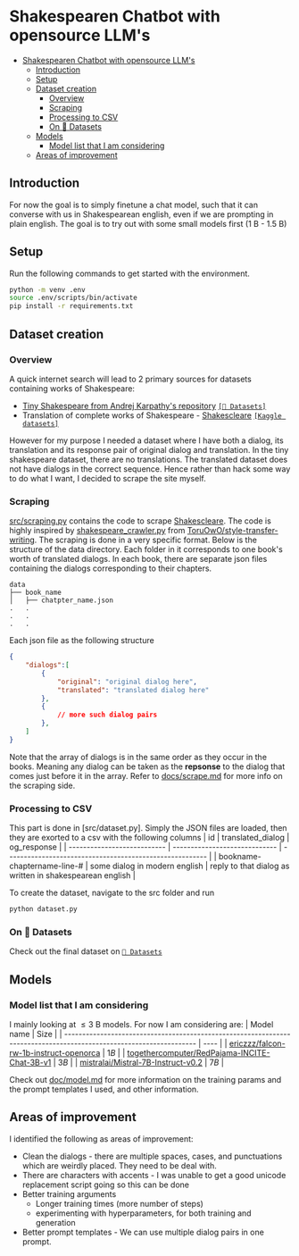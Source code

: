 # Shakespearen Chatbot with opensource LLM's

<!--toc:start-->

- [Shakespearen Chatbot with opensource LLM's](#shakespearen-chatbot-with-opensource-llms)
  - [Introduction](#introduction)
  - [Setup](#setup)
  - [Dataset creation](#dataset-creation)
    - [Overview](#overview)
    - [Scraping](#scraping)
    - [Processing to CSV](#processing-to-csv)
    - [On 🤗 Datasets](#on--datasets)
  - [Models](#models)
    - [Model list that I am considering](#model-list-that-i-am-considering)
  - [Areas of improvement](#areas-of-improvement)
<!--toc:end-->

## Introduction

For now the goal is to simply finetune a chat model, such that it can converse
with us in Shakespearean english, even if we are prompting in plain english. The
goal is to try out with some small models first ($1$ B - $1.5$ B)

## Setup

Run the following commands to get started with the environment.

```bash
python -m venv .env
source .env/scripts/bin/activate
pip install -r requirements.txt
```

## Dataset creation

### Overview

A quick internet search will lead to 2 primary sources for datasets containing works of Shakespeare:
* [Tiny Shakespeare from Andrej Karpathy's repository](https://raw.githubusercontent.com/karpathy/char-rnn/master/data/tinyshakespeare/input.txt) [`[🤗 Datasets]`](https://huggingface.co/datasets/Trelis/tiny-shakespeare)
* Translation of complete works of Shakespeare - [Shakescleare](https://www.litcharts.com/shakescleare/shakespeare-translations) [`[Kaggle datasets]`](https://www.kaggle.com/datasets/garnavaurha/shakespearify)

However for my purpose I needed a dataset where I have both a dialog, its translation and its response pair of original dialog and translation. In the tiny shakespeare dataset, there are no translations. The translated dataset does not have dialogs in the correct sequence. Hence rather than hack some way to do what I want, I decided to scrape the site myself.

### Scraping

[src/scraping.py](src/scraping.py) contains the code to scrape [Shakescleare](https://www.litcharts.com/shakescleare/shakespeare-translations). The code is highly inspired by [shakespeare_crawler.py](https://github.com/ToruOwO/style-transfer-writing/blob/9119fae3f56312d4c202945051bdfd3761aed63b/data/shakespeare_crawler/shakespeare_crawler/spiders/shakespeare_crawler.py) from [ToruOwO/style-transfer-writing](https://github.com/ToruOwO/style-transfer-writing). The scraping is done in a very specific format. Below is the structure of the data directory. Each folder in it corresponds to one book's worth of translated dialogs. In each book, there are separate json files containing the dialogs corresponding to their chapters.

```
data
├── book_name
│   ├── chatpter_name.json
.   .
.   .
.   .
```

Each json file as the following structure

```json
{
    "dialogs":[
        {
            "original": "original dialog here",
            "translated": "translated dialog here"
        },
        {
            // more such dialog pairs
        },
    ]
}
```

Note that the array of dialogs is in the same order as they occur in the books. Meaning any dialog can be taken as the **repsonse** to the dialog that comes just before it in the array. Refer to [docs/scrape.md](docs/scrape.md) for more info on the scraping side.

### Processing to CSV

This part is done in [src/dataset.py]. Simply the JSON files are loaded, then they are exorted to a csv with the following columns
| id                          | translated_dialog             | og_response                                              |
| --------------------------- | ----------------------------- | -------------------------------------------------------- |
| bookname-chaptername-line-# | some dialog in modern english | reply to that dialog as written in shakespearean english |

To create the dataset, navigate to the src folder and run

```bash
python dataset.py
```

### On 🤗 Datasets

Check out the final dataset on [ `🤗 Datasets` ](https://huggingface.co/datasets/Roudranil/shakespearean-and-modern-english-conversational-dataset)

## Models

### Model list that I am considering

I mainly looking at $\le 3$ B models. For now I am considering are:
| Model name                                                                                                          | Size |
| ------------------------------------------------------------------------------------------------------------------- | ---- |
| [ericzzz/falcon-rw-1b-instruct-openorca](https://huggingface.co/ericzzz/falcon-rw-1b-instruct-openorca)             | $1B$ |
| [togethercomputer/RedPajama-INCITE-Chat-3B-v1](https://huggingface.co/togethercomputer/RedPajama-INCITE-Chat-3B-v1) | $3B$ |
| [mistralai/Mistral-7B-Instruct-v0.2](https://huggingface.co/mistralai/Mistral-7B-Instruct-v0.2)                     | $7B$ |

Check out [doc/model.md](doc/model.md) for more information on the training params and the prompt templates I used, and other information.

## Areas of improvement

I identified the following as areas of improvement:
- Clean the dialogs - there are multiple spaces, cases, and punctuations which are weirdly placed. They need to be deal with.
- There are characters with accents - I was unable to get a good unicode replacement script going so this can be done
- Better training arguments
  - Longer training times (more number of steps)
  - experimenting with hyperparameters, for both training and generation
- Better prompt templates - We can use multiple dialog pairs in one prompt. 